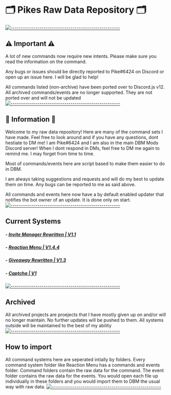 # 🗂️ Pikes Raw Data Repository 🗂️ 
[![-----------------------------------------------------](https://raw.githubusercontent.com/andreasbm/readme/master/assets/lines/aqua.png)](#Important)
## ⚠️ Important ⚠️
A lot of new commands now require new intents. Please make sure you read the information on the command.

Any bugs or issues should be directly reported to Pike#6424 on Discord or open up an issue here. I will be glad to help!

All commands listed (non-archive) have been ported over to Discord.js v12. All archived commands/events are no longer supported. They are not ported over and will not be updated
[![-----------------------------------------------------](https://raw.githubusercontent.com/andreasbm/readme/master/assets/lines/aqua.png)](#Important)
## 📝  Information 📝  
Welcome to my raw data repository! Here are many of the command sets I have made. Feel free to look around and if you have any questions, dont hestiate to DM me! I am Pike#6424 and I am also in the main DBM Mods Discord server! When I dont respond in DMs, feel free to DM me again to remind me.  I may forget from time to time.

Most of commands/events here are script based to make them easier to do in DBM.

I am always taking suggestions and requests and will do my best to update them on time. Any bugs can be reported to me as said above.

All commands and events here now have a by default enabled updater that notifies the bot owner of an update. It is done only on start.
[![-----------------------------------------------------](https://raw.githubusercontent.com/andreasbm/readme/master/assets/lines/aqua.png)](#Important)
## Current Systems
  
#####  - [Invite Manager Rewritten | V1.1](https://github.com/ItzPike/DBM-Rawdata-Releases/tree/master/Invite%20Manager)
#####  - [Reaction Menu | V1.4.4](https://github.com/ItzPike/DBM-Rawdata-Releases/tree/master/Role%20Reaction%20Menu)
#####  - [Giveaway Rewritten | V1.3](https://github.com/ItzPike/DBM-Rawdata-Releases/tree/master/Giveaway%20Rewritten)
#####  - [Captcha | V1](https://github.com/ItzPike/DBM-Rawdata-Releases/tree/master/Captcha)
[![-----------------------------------------------------](https://raw.githubusercontent.com/andreasbm/readme/master/assets/lines/aqua.png)](#Important)
## Archived
All archived projects are proejects that I have mostly given up on and/or will no longer maintain. No further updates will be pushed to them. All systems outside will be maintained to the best of my ability
[![-----------------------------------------------------](https://raw.githubusercontent.com/andreasbm/readme/master/assets/lines/aqua.png)](#Important)
## How to import
All command systems here are seperated intially by folders. Every command system folder like Reaction Menu has a commands and events folder. Command folders contain the raw data for the command. The event folder contains the raw data for the events. You would open each file up individually in these folders and you would import them to DBM the usual way with raw data.
[![-----------------------------------------------------](https://raw.githubusercontent.com/andreasbm/readme/master/assets/lines/aqua.png)](#Important)



